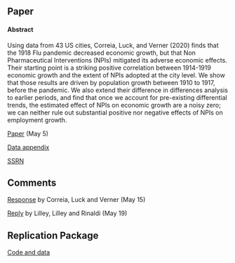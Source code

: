 ## Paper

#### Abstract

Using data from 43 US cities, Correia, Luck, and Verner (2020) finds that the 1918 Flu pandemic decreased economic growth, but that Non Pharmaceutical Interventions (NPIs) mitigated its adverse economic effects. Their starting point is a striking positive correlation between 1914-1919 economic growth and the extent of NPIs adopted at the city level. We show that those results are driven by population growth between 1910 to 1917, before the pandemic. We also extend their difference in differences analysis to earlier periods, and find that once we account for pre-existing differential trends, the estimated effect of NPIs on economic growth are a noisy zero; we can neither rule out substantial positive nor negative effects of NPIs on employment growth.

[Paper](paper.pdf) (May 5)

[Data appendix](data_appendix.pdf)

[SSRN](https://papers.ssrn.com/sol3/papers.cfm?abstract_id=3590008)

## Comments

[Response](CLV_response.pdf) by Correia, Luck and Verner (May 15)

[Reply](LLR_response.pdf) by Lilley, Lilley and Rinaldi (May 19)

## Replication Package

[Code and data](1918_npi_effects.zip)

